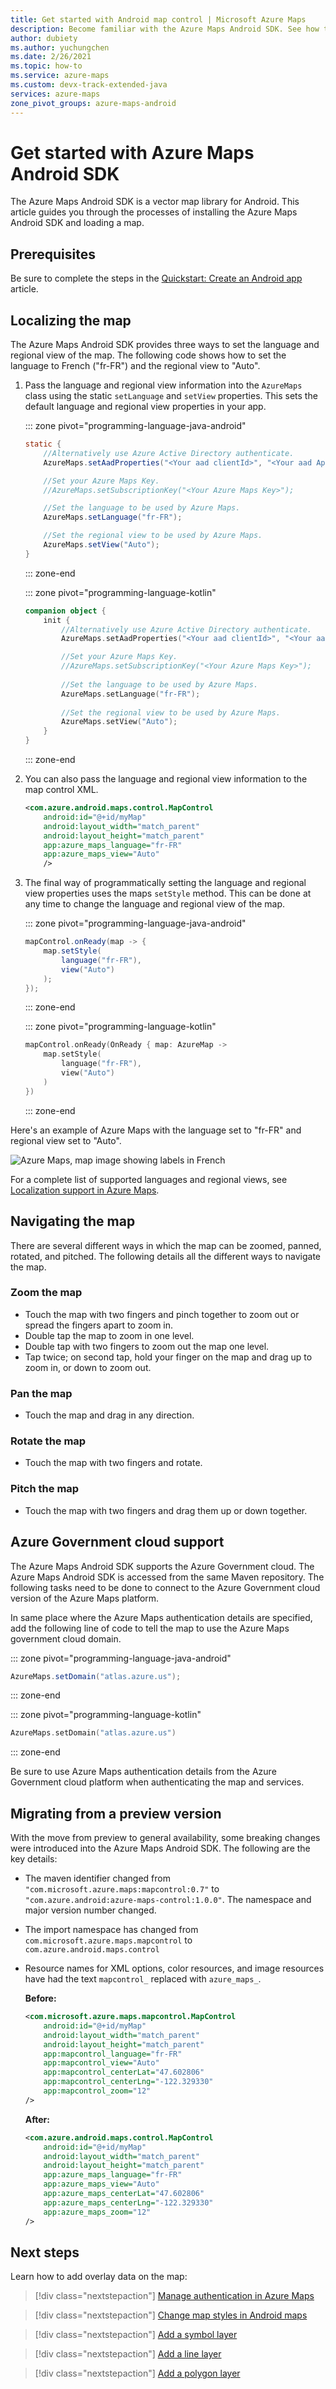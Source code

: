 ```yaml
---
title: Get started with Android map control | Microsoft Azure Maps
description: Become familiar with the Azure Maps Android SDK. See how to create a project in Android Studio, install the SDK, and create an interactive map.
author: dubiety
ms.author: yuchungchen 
ms.date: 2/26/2021
ms.topic: how-to
ms.service: azure-maps
ms.custom: devx-track-extended-java
services: azure-maps
zone_pivot_groups: azure-maps-android
---
```


# Get started with Azure Maps Android SDK

The Azure Maps Android SDK is a vector map library for Android. This article guides you through the processes of installing the Azure Maps Android SDK and loading a map.

## Prerequisites

Be sure to complete the steps in the [Quickstart: Create an Android app](quick-android-map.md) article.

## Localizing the map

The Azure Maps Android SDK provides three ways to set the language and regional view of the map. The following code shows how to set the language to French ("fr-FR") and the regional view to "Auto".

1. Pass the language and regional view information into the `AzureMaps` class using the static `setLanguage` and `setView` properties. This sets the default language and regional view properties in your app.

    ::: zone pivot="programming-language-java-android"

    ```java
    static {
        //Alternatively use Azure Active Directory authenticate.
        AzureMaps.setAadProperties("<Your aad clientId>", "<Your aad AppId>", "<Your aad Tenant>");
    
        //Set your Azure Maps Key.
        //AzureMaps.setSubscriptionKey("<Your Azure Maps Key>");   
    
        //Set the language to be used by Azure Maps.
        AzureMaps.setLanguage("fr-FR");
    
        //Set the regional view to be used by Azure Maps.
        AzureMaps.setView("Auto");
    }
    ```

    ::: zone-end

    ::: zone pivot="programming-language-kotlin"

    ```kotlin
    companion object {
        init {
            //Alternatively use Azure Active Directory authenticate.
            AzureMaps.setAadProperties("<Your aad clientId>", "<Your aad AppId>", "<Your aad Tenant>");
    
            //Set your Azure Maps Key.
            //AzureMaps.setSubscriptionKey("<Your Azure Maps Key>");
        
            //Set the language to be used by Azure Maps.
            AzureMaps.setLanguage("fr-FR");
        
            //Set the regional view to be used by Azure Maps.
            AzureMaps.setView("Auto");
        }
    }
    ```

    ::: zone-end

1. You can also pass the language and regional view information to the map control XML.

    ```xml
    <com.azure.android.maps.control.MapControl
        android:id="@+id/myMap"
        android:layout_width="match_parent"
        android:layout_height="match_parent"
        app:azure_maps_language="fr-FR"
        app:azure_maps_view="Auto"
        />
    ```

1. The final way of programmatically setting the language and regional view properties uses the maps `setStyle` method. This can be done at any time to change the language and regional view of the map.

    ::: zone pivot="programming-language-java-android"

    ```java
    mapControl.onReady(map -> {
        map.setStyle(
            language("fr-FR"),
            view("Auto")
        );
    });
    ```

    ::: zone-end

    ::: zone pivot="programming-language-kotlin"

    ```kotlin
    mapControl.onReady(OnReady { map: AzureMap ->
        map.setStyle(
            language("fr-FR"),
            view("Auto")
        )
    })
    ```

    ::: zone-end

Here's an example of Azure Maps with the language set to "fr-FR" and regional view set to "Auto".

![Azure Maps, map image showing labels in French](media/how-to-use-android-map-control-library/android-localization.png)

For a complete list of supported languages and regional views, see [Localization support in Azure Maps](supported-languages.md).

## Navigating the map

There are several different ways in which the map can be zoomed, panned, rotated, and pitched. The following details all the different ways to navigate the map.

### Zoom the map

* Touch the map with two fingers and pinch together to zoom out or spread the fingers apart to zoom in.
* Double tap the map to zoom in one level.
* Double tap with two fingers to zoom out the map one level.
* Tap twice; on second tap, hold your finger on the map and drag up to zoom in, or down to zoom out.

### Pan the map

* Touch the map and drag in any direction.

### Rotate the map

* Touch the map with two fingers and rotate.

### Pitch the map

* Touch the map with two fingers and drag them up or down together.

## Azure Government cloud support

The Azure Maps Android SDK supports the Azure Government cloud. The Azure Maps Android SDK is accessed from the same Maven repository. The following tasks need to be done to connect to the Azure Government cloud version of the Azure Maps platform.

In same place where the Azure Maps authentication details are specified, add the following line of code to tell the map to use the Azure Maps government cloud domain.

::: zone pivot="programming-language-java-android"

```java
AzureMaps.setDomain("atlas.azure.us");
```

::: zone-end

::: zone pivot="programming-language-kotlin"

```kotlin
AzureMaps.setDomain("atlas.azure.us")
```

::: zone-end

Be sure to use Azure Maps authentication details from the Azure Government cloud platform when authenticating the map and services.

## Migrating from a preview version

With the move from preview to general availability, some breaking changes were introduced into the Azure Maps Android SDK. The following are the key details:

* The maven identifier changed from `"com.microsoft.azure.maps:mapcontrol:0.7"` to `"com.azure.android:azure-maps-control:1.0.0"`. The namespace and major version number changed.
* The import namespace has changed from `com.microsoft.azure.maps.mapcontrol` to `com.azure.android.maps.control`
* Resource names for XML options, color resources, and image resources have had the text `mapcontrol_` replaced with `azure_maps_`.

    **Before:**

    ```xml
    <com.microsoft.azure.maps.mapcontrol.MapControl
        android:id="@+id/myMap"
        android:layout_width="match_parent"
        android:layout_height="match_parent"
        app:mapcontrol_language="fr-FR"
        app:mapcontrol_view="Auto"
        app:mapcontrol_centerLat="47.602806"
        app:mapcontrol_centerLng="-122.329330"
        app:mapcontrol_zoom="12"
    />
    ```

    **After:**

    ```xml
    <com.azure.android.maps.control.MapControl
        android:id="@+id/myMap"
        android:layout_width="match_parent"
        android:layout_height="match_parent"
        app:azure_maps_language="fr-FR"
        app:azure_maps_view="Auto"
        app:azure_maps_centerLat="47.602806"
        app:azure_maps_centerLng="-122.329330"
        app:azure_maps_zoom="12"
    />
    ```

## Next steps

Learn how to add overlay data on the map:

> [!div class="nextstepaction"]
> [Manage authentication in Azure Maps](how-to-manage-authentication.md)

> [!div class="nextstepaction"]
> [Change map styles in Android maps](set-android-map-styles.md)

> [!div class="nextstepaction"]
> [Add a symbol layer](how-to-add-symbol-to-android-map.md)

> [!div class="nextstepaction"]
> [Add a line layer](android-map-add-line-layer.md)

> [!div class="nextstepaction"]
> [Add a polygon layer](how-to-add-shapes-to-android-map.md)
